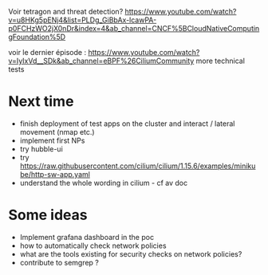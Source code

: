Voir tetragon and threat detection? 
https://www.youtube.com/watch?v=u8HKg5pENj4&list=PLDg_GiBbAx-lcawPA-p0FCHzWO2jX0nDr&index=4&ab_channel=CNCF%5BCloudNativeComputingFoundation%5D

voir le dernier épisode : https://www.youtube.com/watch?v=IyIxVd__SDk&ab_channel=eBPF%26CiliumCommunity
more technical tests 


# Next time
* finish deployment of test apps on the cluster and interact / lateral movement (nmap etc.)
* implement first NPs
* try hubble-ui
* try https://raw.githubusercontent.com/cilium/cilium/1.15.6/examples/minikube/http-sw-app.yaml
* understand the whole wording in cilium - cf av doc


# Some ideas 
* Implement grafana dashboard in the poc 
* how to automatically check network policies
* what are the tools existing for security checks on network policies?
* contribute to semgrep ?

